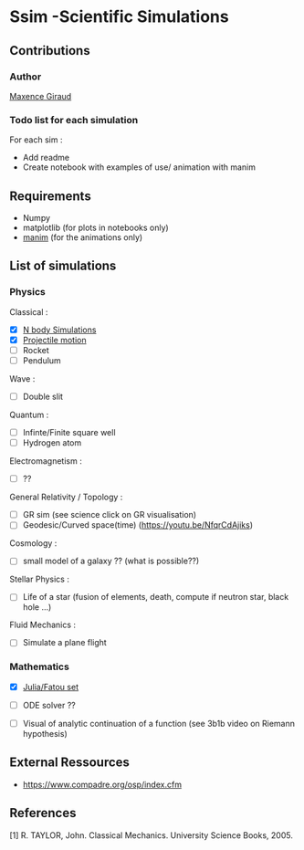 # Ssim -Scientific Simulations

## Contributions
### Author
[Maxence Giraud](https://github.com/MaxenceGiraud/)

### Todo list for each simulation
For each sim :
* Add readme
* Create notebook with examples of use/ animation with manim

## Requirements 
* Numpy 
* matplotlib (for plots in notebooks only)
* [manim](https://github.com/ManimCommunity/manim) (for the animations only)

## List of simulations

### Physics
Classical : 
- [x] [N body Simulations](ssim/Physics/Classical/NBody/)
- [x] [Projectile motion](ssim/Physics/Classical/ProjectileMotion/)
- [ ] Rocket
- [ ] Pendulum

Wave :
- [ ] Double slit

Quantum : 
- [ ] Infinte/Finite square well
- [ ] Hydrogen atom 

Electromagnetism :  
- [ ] ??

General Relativity / Topology :  
- [ ] GR sim (see science click on GR visualisation)
- [ ] Geodesic/Curved space(time) (<https://youtu.be/NfqrCdAjiks>)

Cosmology :  
- [ ] small model of a galaxy ?? (what is possible??)
    
Stellar Physics : 
- [ ] Life of a star (fusion of elements, death, compute if neutron star, black hole ...)

Fluid Mechanics :  
- [ ] Simulate a plane flight

### Mathematics

- [x] [Julia/Fatou set](ssim/Math/JuliaSet/)
- [ ] ODE solver ??
- [ ] Visual of analytic continuation of a function (see 3b1b video on Riemann hypothesis)


## External Ressources 
- <https://www.compadre.org/osp/index.cfm>

## References

[1] R. TAYLOR, John. Classical Mechanics. University Science Books, 2005.   

[//]: # ([2] J. GRIFFITHS, David. Introduction to Electrodynamics. Pearson Education Limited, 2013.    
[3] SHANKAR, R.. Principles of Quantum Mechanics. Springer US, 2011.    
[4] J. GRIFFITHS, David y F. SCHROETER,  Darrell. Introduction to Quantum Mechanics. Cambridge University Press, 2018.    
[4] K. KUNDU, Pijush y M. COHEN,  Ira. Fluid Mechanics. Elsevier, 2001.   
[5] NEEDHAM, Tristan. Visual Complex Analysis. Clarendon Press, 1998.    
[6] CARROLL, Sean. Spacetime and Geometry: An Introduction to General Relativity. Pearson, 2003.) 


